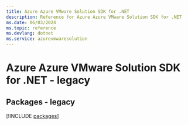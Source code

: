 ```yaml
---
title: Azure Azure VMware Solution SDK for .NET
description: Reference for Azure Azure VMware Solution SDK for .NET
ms.date: 06/03/2024
ms.topic: reference
ms.devlang: dotnet
ms.service: azurevmwaresolution
---
```

# Azure Azure VMware Solution SDK for .NET - legacy
## Packages - legacy
[!INCLUDE [packages](azure-vmware-solution-index.md)]